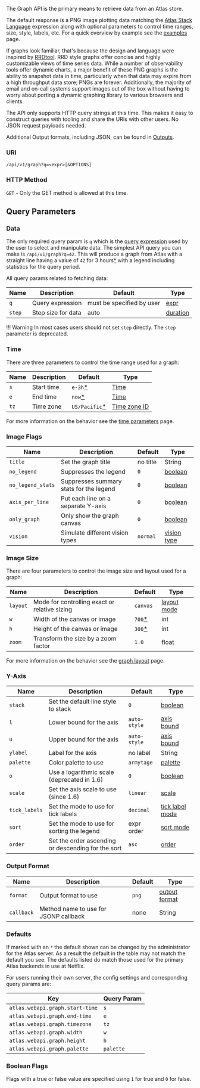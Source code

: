 The Graph API is the primary means to retrieve data from an Atlas store.

The default response is a PNG image plotting data matching the 
[Atlas Stack Language](../../asl/tutorial.md) expression along with optional parameters 
to control time ranges, size, style, labels, etc. For a quick overview by example see 
the [examples](examples.md) page.

If graphs look familiar, that's because the design and language were inspired by 
[RRDtool](https://oss.oetiker.ch/rrdtool/). RRD style graphs offer concise and highly
customizable views of time series data. While a number of observability tools offer
dynamic charts, a major benefit of these PNG graphs is the ability to snapshot data
in time, particularly when that data may expire from a high throughput data store; 
PNGs are forever. Additionally, the majority of email and on-call systems support 
images out of the box without having to worry about porting a dynamic graphing
library to various browsers and clients.

The API only supports HTTP query strings at this time. This makes it easy to construct
queries with tooling and share the URIs with other users. No JSON request payloads needed.

Additional Output formats, including JSON, can be found in [Outputs](outputs.md).

### URI

`/api/v1/graph?q=<expr>[&OPTIONS]`

### HTTP Method

`GET` - Only the GET method is allowed at this time.

## Query Parameters

### Data

The only required query param is `q` which is the [query expression](../../asl/tutorial.md) 
used by the user to select and manipulate data. The simplest API query you can make is 
`/api/v1/graph?q=42`. This will produce a graph from Atlas with a straight line having a
value of `42` for 3 hours[*](#defaults) with a legend including statistics for the query period. 

All query params related to fetching data:

| Name   | Description           | Default                    | Type                                 |
|--------|-----------------------|----------------------------|--------------------------------------|
| `q`    | Query expression      | must be specified by user  | [expr](../../asl/tutorial.md)               |
| `step` | Step size for data    | auto                       | [duration](../time-parameters.md#durations) |

!!! Warning 
    In most cases users should not set `step` directly. The `step` parameter
    is deprecated.

### Time

There are three parameters to control the time range used for a graph:

| Name   | Description | Default                    | Type |
|--------|-------------|----------------------------|------|
| `s`    | Start time  | `e-3h`[*](#defaults)       | [Time](../time-parameters.md#time)              |
| `e`    | End time    | `now`[*](#defaults)        | [Time](../time-parameters.md#time)              |
| `tz`   | Time zone   | `US/Pacific`[*](#defaults) | [Time zone ID](../time-parameters.md#time-zone) |

For more information on the behavior see the [time parameters](../time-parameters.md) page.

### Image Flags

| Name              | Description                              | Default      | Type                        |
|-------------------|------------------------------------------|--------------|-----------------------------|
| `title`           | Set the graph title                      | no title     | String                      |
| `no_legend`       | Suppresses the legend                    | `0`          | [boolean](#boolean-flags)   |
| `no_legend_stats` | Suppresses summary stats for the legend  | `0`          | [boolean](#boolean-flags)   |
| `axis_per_line`   | Put each line on a separate Y-axis       | `0`          | [boolean](#boolean-flags)   |
| `only_graph`      | Only show the graph canvas               | `0`          | [boolean](#boolean-flags)   |
| `vision`          | Simulate different vision types          | `normal`     | [vision type](vision.md) |

### Image Size

There are four parameters to control the image size and layout used for a graph:

| Name     | Description                                    | Default             | Type                              |
|----------|------------------------------------------------|---------------------|-----------------------------------|
| `layout` | Mode for controlling exact or relative sizing  | `canvas`            | [layout mode](layout.md#modes) |
| `w`      | Width of the canvas or image                   | `700`[*](#defaults) | int                               |
| `h`      | Height of the canvas or image                  | `300`[*](#defaults) | int                               |
| `zoom`   | Transform the size by a zoom factor            | `1.0`               | float                             |

For more information on the behavior see the [graph layout](layout) page.

### Y-Axis

| Name             | Description                                        | Default      | Type                               |
|------------------|----------------------------------------------------|--------------|------------------------------------|
| `stack`          | Set the default line style to stack                | `0`          | [boolean](#boolean-flags)          |
| `l`              | Lower bound for the axis                           | `auto-style` | [axis bound](axis-bounds.md)          |
| `u`              | Upper bound for the axis                           | `auto-style` | [axis bound](axis-bounds.md)          |
| `ylabel`         | Label for the axis                                 | no label     | String                             |
| `palette`        | Color palette to use                               | `armytage`   | [palette](color-palettes.md)          |
| `o`              | Use a logarithmic scale (deprecated in 1.6)        | `0`          | [boolean](#boolean-flags)          |
| `scale`          | Set the axis scale to use (since 1.6)              | `linear`     | [scale](axis-scale.md)                |
| `tick_labels`    | Set the mode to use for tick labels                | `decimal`    | [tick label mode](tick.md)     |
| `sort`           | Set the mode to use for sorting the legend         | expr order   | [sort mode](legends.md#sorting-modes) |
| `order`          | Set the order ascending or descending for the sort | `asc`        | [order](legends.md#sorting-order)     |

### Output Format

| Name        | Description                            | Default   | Type                                  |
|-------------|----------------------------------------|-----------|---------------------------------------|
| `format`    | Output format to use                   | `png`     | [output format](outputs.md)       |
| `callback`  | Method name to use for JSONP callback  | none      | String                                |

### Defaults

If marked with an `*` the default shown can be changed by the administrator for the Atlas server. As a result
the default in the table may not match the default you see. The defaults listed do match those used for the
primary Atlas backends in use at Netflix.

For users running their own server, the config settings and corresponding query params are:

| Key                                   | Query Param |
|---------------------------------------|-------------|
| `atlas.webapi.graph.start-time`       | `s`         |
| `atlas.webapi.graph.end-time`         | `e`         |
| `atlas.webapi.graph.timezone`         | `tz`        |
| `atlas.webapi.graph.width`            | `w`         |
| `atlas.webapi.graph.height`           | `h`         |
| `atlas.webapi.graph.palette`          | `palette`   |

### Boolean Flags

Flags with a true or false value are specified using `1` for true and `0` for false.